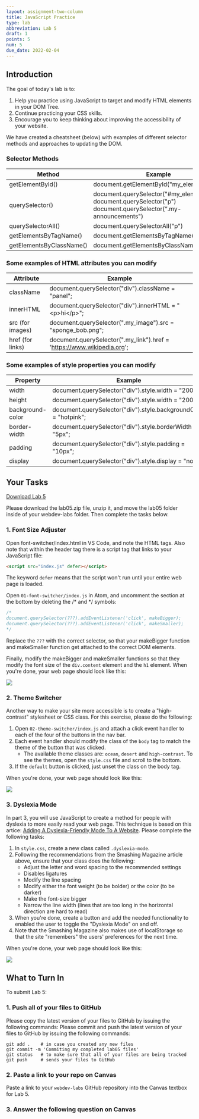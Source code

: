 ```yaml
---
layout: assignment-two-column
title: JavaScript Practice
type: lab
abbreviation: Lab 5
draft: 1
points: 5
num: 5
due_date: 2022-02-04
---
```


## Introduction 
The goal of today's lab is to:
1. Help you practice using JavaScript to target and modify HTML elements in your DOM Tree.
2. Continue practicing your CSS skills.
2. Encourage you to keep thinking about improving the accessibility of your website.

We have created a cheatsheet (below) with examples of different selector methods and approaches to updating the DOM.

### Selector Methods 

| Method | Example |
|--|--|
| getElementById() | document.getElementById("my_element") |
| querySelector() | document.querySelector("#my_element")<br>document.querySelector("p")<br>document.querySelector(“.my-announcements") |
| querySelectorAll() | document.querySelectorAll("p") |
| getElementsByTagName() | document.getElementsByTagName("div") |
| getElementsByClassName() | document.getElementsByClassName(".panel") |

### Some examples of HTML attributes you can modify

| Attribute | Example |
|--|--|
| className | document.querySelector("div").className = "panel"; |
| innerHTML | document.querySelector("div").innerHTML = "&lt;p&gt;hi&lt;/p&gt;"; |
| src (for images) | document.querySelector(".my_image").src = "sponge_bob.png"; |
| href (for links) | document.querySelector(".my_link").href = 'https://www.wikipedia.org'; |


### Some examples of style properties you can modify

| Property | Example |
|--|--|
| width | document.querySelector("div").style.width = "200px"; |
| height | document.querySelector("div").style.width = "200px"; |
| background-color | document.querySelector("div").style.backgroundColor = "hotpink"; |
| border-width | document.querySelector("div").style.borderWidth = "5px"; |
| padding | document.querySelector("div").style.padding = "10px"; |
| display | document.querySelector("div").style.display = "none"; |

## Your Tasks

<a href="/spring2021/course-files/tutorials/tutorial05.zip" class="nu-button">Download Lab 5 <i class="fas fa-download"></i></a> 

Please download the lab05.zip file, unzip it, and move the lab05 folder inside of your webdev-labs folder. Then complete the tasks below.

### 1. Font Size Adjuster
Open font-switcher/index.html in VS Code, and note the HTML tags. Also note that within the header tag there is a script tag that links to your JavaScript file:

```html
<script src="index.js" defer></script>
```

The keyword `defer` means that the script won't run until your entire web page is loaded.


Open `01-font-switcher/index.js` in Atom, and uncomment the section at the bottom by deleting the /* and */ symbols:

```js
/*
document.querySelector(???).addEventListener('click', makeBigger);
document.querySelector(???).addEventListener('click', makeSmaller);
*/
```

Replace the `???` with the correct selector, so that your makeBigger function and makeSmaller function get attached to the correct DOM elements.

Finally, modify the makeBigger and makeSmaller functions so that they modify the font size of the `div.content` element and the `h1` element. When you're done, your web page should look like this:

<img class="large frame" src="/winter2022/assets/images/labs/lab05/font-switcher.gif" />


### 2. Theme Switcher
Another way to make your site more accessible is to create a "high-contrast" stylesheet or CSS class. For this exercise, please do the following:

1. Open `02-theme-switcher/index.js` and attach a click event handler to each of the four of the buttons in the nav bar. 
2. Each event handler should modify the class of the `body` tag to match the theme of the button that was clicked. 
    * The available theme classes are: `ocean`, `desert` and `high-contrast`. To see the themes, open the `style.css` file and scroll to the bottom.
3. If the `default` button is clicked, just unset the class on the body tag.

When you're done, your web page should look like this:

<img class="large frame" src="/winter2022/assets/images/labs/lab05/theme-switcher.gif" />

### 3. Dyslexia Mode
In part 3, you will use JavaScript to create a method for people with dyslexia to more easily read your web page. This technique is based on this artice: <a href="https://www.smashingmagazine.com/2021/11/dyslexia-friendly-mode-website/" target="_blank">Adding A Dyslexia-Friendly Mode To A Website</a>. Please complete the following tasks:

1. In `style.css`, create a new class called `.dyslexia-mode`. 
2. Following the recommendations from the Smashing Magazine article above, ensure that your class does the following:
    * Adjust the letter and word spacing to the recommended settings
    * Disables ligatures
    * Modify the line spacing
    * Modify either the font weight (to be bolder) or the color (to be darker)
    * Make the font-size bigger
    * Narrow the line width (lines that are too long in the horizontal direction are hard to read)
3. When you're done, create a button and add the needed functionality to enabled the user to toggle the "Dyslexia Mode" on and off.
4. Note that the Smashing Magazine also makes use of localStorage so that the site "remembers" the users' preferences for the next time.

When you're done, your web page should look like this:

<img class="large frame" src="/winter2022/assets/images/labs/lab05/dyslexia.gif" />

## What to Turn In
To submit Lab 5:

### 1. Push all of your files to GitHub
Please copy the latest version of your files to GitHub by issuing the following commands:
Please commit and push the latest version of your files to GitHub by issuing the following commands:

```shell
git add .    # in case you created any new files
git commit -m 'Commiting my completed lab05 files'
git status   # to make sure that all of your files are being tracked
git push     # sends your files to GitHub
```

### 2. Paste a link to your repo on Canvas
Paste a link to your `webdev-labs` GitHub repository into the Canvas textbox for Lab 5.

### 3. Answer the following question on Canvas
